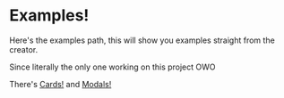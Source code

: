 # Examples!

Here's the examples path, this will show you examples straight from the creator.

Since literally the only one working on this project OWO

There's [Cards!](Cards.js) and [Modals!](Modals.js)
